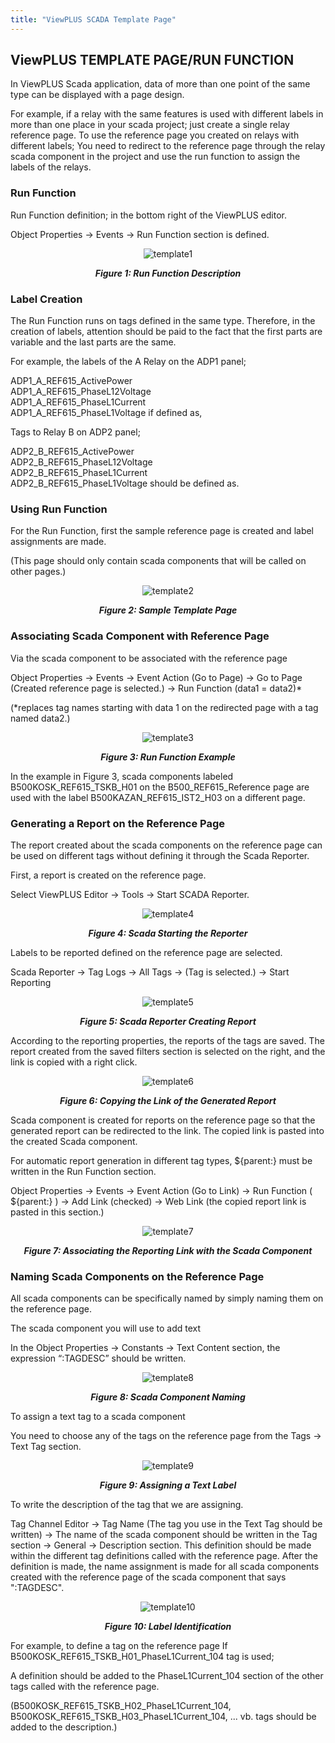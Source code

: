 ```yaml
---
title: "ViewPLUS SCADA Template Page"
---
```


## ViewPLUS TEMPLATE PAGE/RUN FUNCTION

In ViewPLUS Scada application, data of more than one point of the same type can be displayed with a page design.

For example, if a relay with the same features is used with different labels in more than one place in your scada project; just create a single relay reference page. To use the reference page you created on relays with different labels; You need to redirect to the reference page through the relay scada component in the project and use the run function to assign the labels of the relays.

### Run Function

Run Function definition; in the bottom right of the ViewPLUS editor.

Object Properties -> Events -> Run Function section is defined.

<center>

![template1](/img/template1.png)
***<center>Figure 1: Run Function Description</center>***

</center>

### Label Creation

The Run Function runs on tags defined in the same type. Therefore, in the creation of labels, attention should be paid to the fact that the first parts are variable and the last parts are the same.

For example, the labels of the A Relay on the ADP1 panel;

ADP1_A_REF615_ActivePower  
ADP1_A_REF615_PhaseL12Voltage   
ADP1_A_REF615_PhaseL1Current   
ADP1_A_REF615_PhaseL1Voltage if defined as,

Tags to Relay B on ADP2 panel;

ADP2_B_REF615_ActivePower   
ADP2_B_REF615_PhaseL12Voltage  
ADP2_B_REF615_PhaseL1Current   
ADP2_B_REF615_PhaseL1Voltage should be defined as.   

### Using Run Function

For the Run Function, first the sample reference page is created and label assignments are made.

(This page should only contain scada components that will be called on other pages.)

<center>

![template2](/img/template2.png)
***<center>Figure 2: Sample Template Page</center>***

</center>

### Associating Scada Component with Reference Page

Via the scada component to be associated with the reference page

Object Properties -> Events -> Event Action (Go to Page) -> Go to Page (Created reference page is selected.) -> Run Function (data1 = data2)* 

(*replaces tag names starting with data 1 on the redirected page with a tag named data2.)

<center>

![template3](/img/template3.png)
***<center>Figure 3: Run Function Example</center>***

</center>

In the example in Figure 3, scada components labeled B500KOSK_REF615_TSKB_H01 on the B500_REF615_Reference page are used with the label B500KAZAN_REF615_IST2_H03 on a different page.

### Generating a Report on the Reference Page

The report created about the scada components on the reference page can be used on different tags without defining it through the Scada Reporter.

First, a report is created on the reference page.

Select ViewPLUS Editor -> Tools -> Start SCADA Reporter.

<center>

![template4](/img/template4.png)
***<center>Figure 4: Scada Starting the Reporter</center>***

</center>

Labels to be reported defined on the reference page are selected.

Scada Reporter -> Tag Logs -> All Tags -> (Tag is selected.) -> Start Reporting

<center>

![template5](/img/template5.png)
***<center>Figure 5: Scada Reporter Creating Report</center>***

</center>

According to the reporting properties, the reports of the tags are saved. The report created from the saved filters section is selected on the right, and the link is copied with a right click.

<center>

![template6](/img/template6.png)
***<center>Figure 6: Copying the Link of the Generated Report</center>***

</center>

Scada component is created for reports on the reference page so that the generated report can be redirected to the link. The copied link is pasted into the created Scada component.

For automatic report generation in different tag types, ${parent:} must be written in the Run Function section.

Object Properties -> Events -> Event Action (Go to Link) -> Run Function ( ${parent:} ) -> Add Link (checked) -> Web Link (the copied report link is pasted in this section.)

<center>

![template7](/img/template7.png)
***<center>Figure 7: Associating the Reporting Link with the Scada Component</center>***

</center>

### Naming Scada Components on the Reference Page

All scada components can be specifically named by simply naming them on the reference page.

The scada component you will use to add text

In the Object Properties -> Constants -> Text Content section, the expression “:TAGDESC” should be written.

<center>

![template8](/img/template8.png)
***<center>Figure 8: Scada Component Naming</center>***

</center>

To assign a text tag to a scada component

You need to choose any of the tags on the reference page from the Tags -> Text Tag section.

<center>

![template9](/img/template9.png)
***<center>Figure 9: Assigning a Text Label</center>***

</center>

To write the description of the tag that we are assigning.

Tag Channel Editor -> Tag Name (The tag you use in the Text Tag should be written) -> The name of the scada component should be written in the Tag section -> General -> Description section. This definition should be made within the different tag definitions called with the reference page. After the definition is made, the name assignment is made for all scada components created with the reference page of the scada component that says ":TAGDESC".

<center>

![template10](/img/template10.png)
***<center>Figure 10: Label Identification</center>***

</center>

For example, to define a tag on the reference page If B500KOSK_REF615_TSKB_H01_PhaseL1Current_104 tag is used;

A definition should be added to the PhaseL1Current_104 section of the other tags called with the reference page.

(B500KOSK_REF615_TSKB_H02_PhaseL1Current_104, B500KOSK_REF615_TSKB_H03_PhaseL1Current_104, ... vb. tags should be added to the description.)